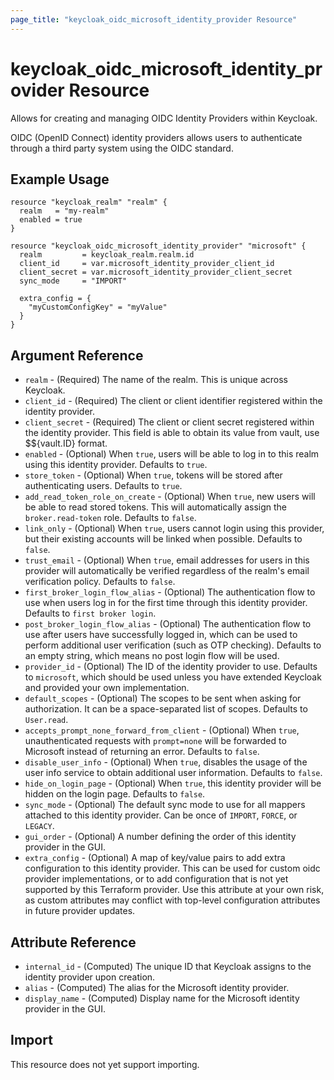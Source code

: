 ```yaml
---
page_title: "keycloak_oidc_microsoft_identity_provider Resource"
---
```


# keycloak\_oidc\_microsoft\_identity\_provider Resource

Allows for creating and managing OIDC Identity Providers within Keycloak.

OIDC (OpenID Connect) identity providers allows users to authenticate through a third party system using the OIDC standard.

## Example Usage

```hcl
resource "keycloak_realm" "realm" {
  realm   = "my-realm"
  enabled = true
}

resource "keycloak_oidc_microsoft_identity_provider" "microsoft" {
  realm         = keycloak_realm.realm.id
  client_id     = var.microsoft_identity_provider_client_id
  client_secret = var.microsoft_identity_provider_client_secret
  sync_mode     = "IMPORT"

  extra_config = {
    "myCustomConfigKey" = "myValue"
  }
}
```

## Argument Reference

- `realm` - (Required) The name of the realm. This is unique across Keycloak.
- `client_id` - (Required) The client or client identifier registered within the identity provider.
- `client_secret` - (Required) The client or client secret registered within the identity provider. This field is able to obtain its value from vault, use $${vault.ID} format.
- `enabled` - (Optional) When `true`, users will be able to log in to this realm using this identity provider. Defaults to `true`.
- `store_token` - (Optional) When `true`, tokens will be stored after authenticating users. Defaults to `true`.
- `add_read_token_role_on_create` - (Optional) When `true`, new users will be able to read stored tokens. This will automatically assign the `broker.read-token` role. Defaults to `false`.
- `link_only` - (Optional) When `true`, users cannot login using this provider, but their existing accounts will be linked when possible. Defaults to `false`.
- `trust_email` - (Optional) When `true`, email addresses for users in this provider will automatically be verified regardless of the realm's email verification policy. Defaults to `false`.
- `first_broker_login_flow_alias` - (Optional) The authentication flow to use when users log in for the first time through this identity provider. Defaults to `first broker login`.
- `post_broker_login_flow_alias` - (Optional) The authentication flow to use after users have successfully logged in, which can be used to perform additional user verification (such as OTP checking). Defaults to an empty string, which means no post login flow will be used.
- `provider_id` - (Optional) The ID of the identity provider to use. Defaults to `microsoft`, which should be used unless you have extended Keycloak and provided your own implementation.
- `default_scopes` - (Optional) The scopes to be sent when asking for authorization. It can be a space-separated list of scopes. Defaults to `User.read`.
- `accepts_prompt_none_forward_from_client` - (Optional) When `true`, unauthenticated requests with `prompt=none` will be forwarded to Microsoft instead of returning an error. Defaults to `false`.
- `disable_user_info` - (Optional) When `true`, disables the usage of the user info service to obtain additional user information. Defaults to `false`.
- `hide_on_login_page` - (Optional) When `true`, this identity provider will be hidden on the login page. Defaults to `false`.
- `sync_mode` - (Optional) The default sync mode to use for all mappers attached to this identity provider. Can be once of `IMPORT`, `FORCE`, or `LEGACY`.
- `gui_order` - (Optional) A number defining the order of this identity provider in the GUI.
- `extra_config` - (Optional) A map of key/value pairs to add extra configuration to this identity provider. This can be used for custom oidc provider implementations, or to add configuration that is not yet supported by this Terraform provider. Use this attribute at your own risk, as custom attributes may conflict with top-level configuration attributes in future provider updates.

## Attribute Reference

- `internal_id` - (Computed) The unique ID that Keycloak assigns to the identity provider upon creation.
- `alias` - (Computed) The alias for the Microsoft identity provider.
- `display_name` - (Computed) Display name for the Microsoft identity provider in the GUI.

## Import

This resource does not yet support importing.
